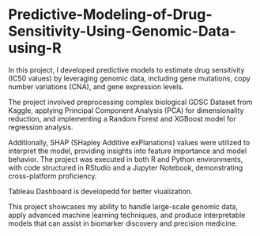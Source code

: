 # Predictive-Modeling-of-Drug-Sensitivity-Using-Genomic-Data-using-R
In this project, I developed predictive models to estimate drug sensitivity (IC50 values) by leveraging genomic data, including gene mutations, copy number variations (CNA), and gene expression levels. 

The project involved preprocessing complex biological GDSC Dataset from Kaggle, applying Principal Component Analysis (PCA) for dimensionality reduction, and implementing a Random Forest and XGBoost model for regression analysis.

Additionally, SHAP (SHapley Additive exPlanations) values were utilized to interpret the model, providing insights into feature importance and model behavior. The project was executed in both R and Python environments, with code structured in RStudio and a Jupyter Notebook, demonstrating cross-platform proficiency.

Tableau Dashboard is developedd for better viualization.

This project showcases my ability to handle large-scale genomic data, apply advanced machine learning techniques, and produce interpretable models that can assist in biomarker discovery and precision medicine.
